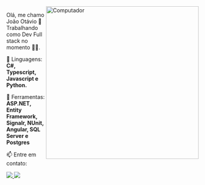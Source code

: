 <img src="https://raw.githubusercontent.com/MicaelliMedeiros/micaellimedeiros/master/image/computer-illustration.png" min-width="400px" max-width="400px" width="400px" align="right" alt="Computador">

<p align="left"> 
  Olá, me chamo João Otávio 👋 <br>
  Trabalhando como Dev Full stack no momento 👨‍💻.
</p>

<p align="left">
  🦄 Linguagens: <strong>C#, Typescript, Javascript e Python.</strong>
</p>

<p align="left">
  💼 Ferramentas: <strong>ASP.NET, Entity Framework, Signalr, NUnit, Angular, SQL Server e Postgres</strong>
</p>

<p align="left">
  📫 Entre em contato: 
</p>

<p align="left">
  <a href="https://br.linkedin.com/in/jo%C3%A3o-ot%C3%A1vio-de-farias-de-oliveira" alt="Linkedin">
    <img src="https://img.shields.io/badge/-Linkedin-6610F2?style=for-the-badge&logo=Linkedin&logoColor=FFFFFF&link=https://br.linkedin.com/in/jo%C3%A3o-ot%C3%A1vio-de-farias-de-oliveira"/>
  </a>

  <a href="https://www.instagram.com/joaootaviodefarias" alt="Instagram">
    <img src="https://img.shields.io/badge/-Instagram-6610F2?style=for-the-badge&logo=Instagram&logoColor=FFFFFF&link=https://www.instagram.com/joaootaviodefarias"/>
  </a>
</p>  
